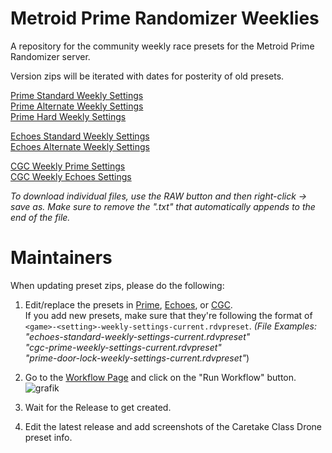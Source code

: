 # Metroid Prime Randomizer Weeklies
A repository for the community weekly race presets for the Metroid Prime Randomizer server.

Version zips will be iterated with dates for posterity of old presets.

[Prime Standard Weekly Settings](https://github.com/Uncle-Reggie/Metroid-Prime-Randomizer-Weeklies/blob/main/Prime/prime-standard-weekly-settings-current.rdvpreset)\
[Prime Alternate Weekly Settings](https://github.com/Uncle-Reggie/Metroid-Prime-Randomizer-Weeklies/blob/main/Prime/prime-standard-weekly-settings-current.rdvpreset)\
[Prime Hard Weekly Settings](https://github.com/Uncle-Reggie/Metroid-Prime-Randomizer-Weeklies/blob/main/Prime/prime-hard-weekly-settings-current.rdvpreset)

[Echoes Standard Weekly Settings](https://github.com/Uncle-Reggie/Metroid-Prime-Randomizer-Weeklies/blob/main/Echoes/echoes-standard-weekly-settings-current.rdvpreset)\
[Echoes Alternate Weekly Settings](https://github.com/Uncle-Reggie/Metroid-Prime-Randomizer-Weeklies/blob/main/Echoes/echoes-alternate-weekly-settings-current.rdvpreset)

[CGC Weekly Prime Settings](https://github.com/Uncle-Reggie/Metroid-Prime-Randomizer-Weeklies/blob/main/CGC/cgc-prime-weekly-settings-current.rdvpreset)\
[CGC Weekly Echoes Settings](https://github.com/Uncle-Reggie/Metroid-Prime-Randomizer-Weeklies/blob/main/CGC/cgc-prime-weekly-settings-current.rdvpreset)

*To download individual files, use the RAW button and then right-click -> save as. Make sure to remove the ".txt" that automatically appends to the end of the file.*

# Maintainers

When updating preset zips, please do the following: 

1. Edit/replace the presets in [Prime](./Prime/), [Echoes](./Echoes/), or [CGC](CGC).\
   If you add new presets, make sure that they're following the format of `<game>-<setting>-weekly-settings-current.rdvpreset`.
  *(File Examples:*\
  *"echoes-standard-weekly-settings-current.rdvpreset"*\
  *"cgc-prime-weekly-settings-current.rdvpreset"*\
  *"prime-door-lock-weekly-settings-current.rdvpreset"*)


2. Go to the [Workflow Page](https://github.com/Miepee/Metroid-Prime-Randomizer-Weeklies/actions/workflows/blank.yml) and click on the "Run Workflow" button.
  ![grafik](https://github.com/user-attachments/assets/c72725d2-c6d9-492c-9079-3c8583959c9a)

3. Wait for the Release to get created.

4. Edit the latest release and add screenshots of the Caretake Class Drone preset info.

